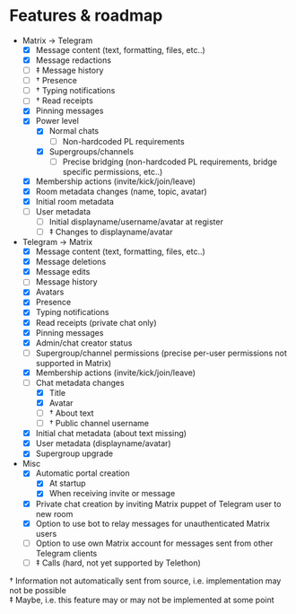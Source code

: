 # Features & roadmap

* Matrix → Telegram
  * [x] Message content (text, formatting, files, etc..)
  * [x] Message redactions
  * [ ] ‡ Message history
  * [ ] † Presence
  * [ ] † Typing notifications
  * [ ] † Read receipts
  * [x] Pinning messages
  * [x] Power level
    * [x] Normal chats
      * [ ] Non-hardcoded PL requirements
	* [x] Supergroups/channels
	  * [ ] Precise bridging (non-hardcoded PL requirements, bridge specific permissions, etc..)
  * [x] Membership actions (invite/kick/join/leave)
  * [x] Room metadata changes (name, topic, avatar)
  * [x] Initial room metadata
  * [ ] User metadata
    * [ ] Initial displayname/username/avatar at register
    * [ ] ‡ Changes to displayname/avatar
* Telegram → Matrix
  * [x] Message content (text, formatting, files, etc..)
  * [x] Message deletions
  * [x] Message edits
  * [ ] Message history
  * [x] Avatars
  * [x] Presence
  * [x] Typing notifications
  * [x] Read receipts (private chat only)
  * [x] Pinning messages
  * [x] Admin/chat creator status
  * [ ] Supergroup/channel permissions (precise per-user permissions not supported in Matrix)
  * [x] Membership actions (invite/kick/join/leave)
  * [ ] Chat metadata changes
    * [x] Title
    * [x] Avatar
    * [ ] † About text
    * [ ] † Public channel username
  * [x] Initial chat metadata (about text missing)
  * [x] User metadata (displayname/avatar)
  * [x] Supergroup upgrade
* Misc
  * [x] Automatic portal creation
    * [x] At startup
    * [x] When receiving invite or message
  * [x] Private chat creation by inviting Matrix puppet of Telegram user to new room
  * [x] Option to use bot to relay messages for unauthenticated Matrix users
  * [ ] Option to use own Matrix account for messages sent from other Telegram clients
  * [ ] ‡ Calls (hard, not yet supported by Telethon)

† Information not automatically sent from source, i.e. implementation may not be possible  
‡ Maybe, i.e. this feature may or may not be implemented at some point
